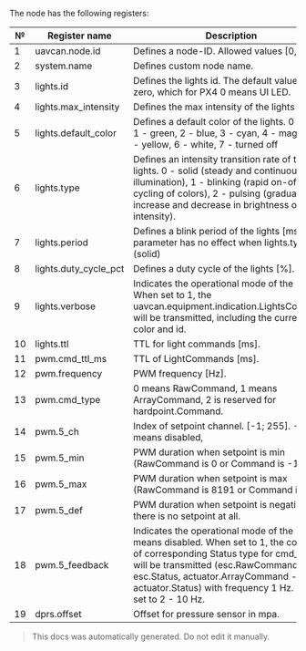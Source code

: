 The node has the following registers:

| №  | Register name           | Description |
| -- | ----------------------- | ----------- |
|  1 | uavcan.node.id          | Defines a node-ID. Allowed values [0,127]. |
|  2 | system.name             | Defines custom node name. |
|  3 | lights.id               | Defines the lights id. The default value is zero, which for PX4 0 means UI LED. |
|  4 | lights.max_intensity    | Defines the max intensity of the lights [%]. |
|  5 | lights.default_color    | Defines a default color of the lights. 0 - red, 1 - green, 2 - blue, 3 - cyan, 4 - magenta, 5 - yellow, 6 - white, 7 - turned off |
|  6 | lights.type             | Defines an intensity transition rate of the lights. 0 - solid (steady and continuous illumination), 1 - blinking (rapid on-off cycling of colors), 2 - pulsing (gradual increase and decrease in brightness or color intensity). |
|  7 | lights.period           | Defines a blink period of the lights [ms]. This parameter has no effect when lights.type=0 (solid) |
|  8 | lights.duty_cycle_pct   | Defines a duty cycle of the lights [%]. |
|  9 | lights.verbose          | Indicates the operational mode of the node. When set to 1, the uavcan.equipment.indication.LightsCommand will be transmitted, including the current LED color and id. |
|  10 | lights.ttl              | TTL for light commands [ms]. |
|  11 | pwm.cmd_ttl_ms          | TTL of LightCommands [ms]. |
|  12 | pwm.frequency           | PWM frequency [Hz]. |
|  13 | pwm.cmd_type            | 0 means RawCommand, 1 means ArrayCommand, 2 is reserved for hardpoint.Command. |
|  14 | pwm.5_ch                | Index of setpoint channel. [-1; 255]. -1 means disabled, |
|  15 | pwm.5_min               | PWM duration when setpoint is min (RawCommand is 0 or Command is -1.0) |
|  16 | pwm.5_max               | PWM duration when setpoint is max (RawCommand is 8191 or Command is 1.0) |
|  17 | pwm.5_def               | PWM duration when setpoint is negative or there is no setpoint at all. |
|  18 | pwm.5_feedback          | Indicates the operational mode of the node. 0 means disabled. When set to 1, the command of corresponding Status type for cmd_type will be transmitted (esc.RawCommand - esc.Status, actuator.ArrayCommand - actuator.Status) with frequency 1 Hz. When set to 2 - 10 Hz. |
|  19 | dprs.offset             | Offset for pressure sensor in mpa. |

> This docs was automatically generated. Do not edit it manually.

